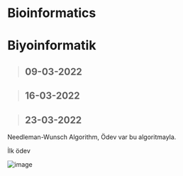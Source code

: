 # Bioinformatics


# Biyoinformatik



> ## 09-03-2022


> ## 16-03-2022


> ## 23-03-2022

Needleman-Wunsch Algorithm,
Ödev var bu algoritmayla.


İlk ödev

![image](https://user-images.githubusercontent.com/61595808/160669588-46f7d212-fc4f-4457-80a2-640910a60737.png)

